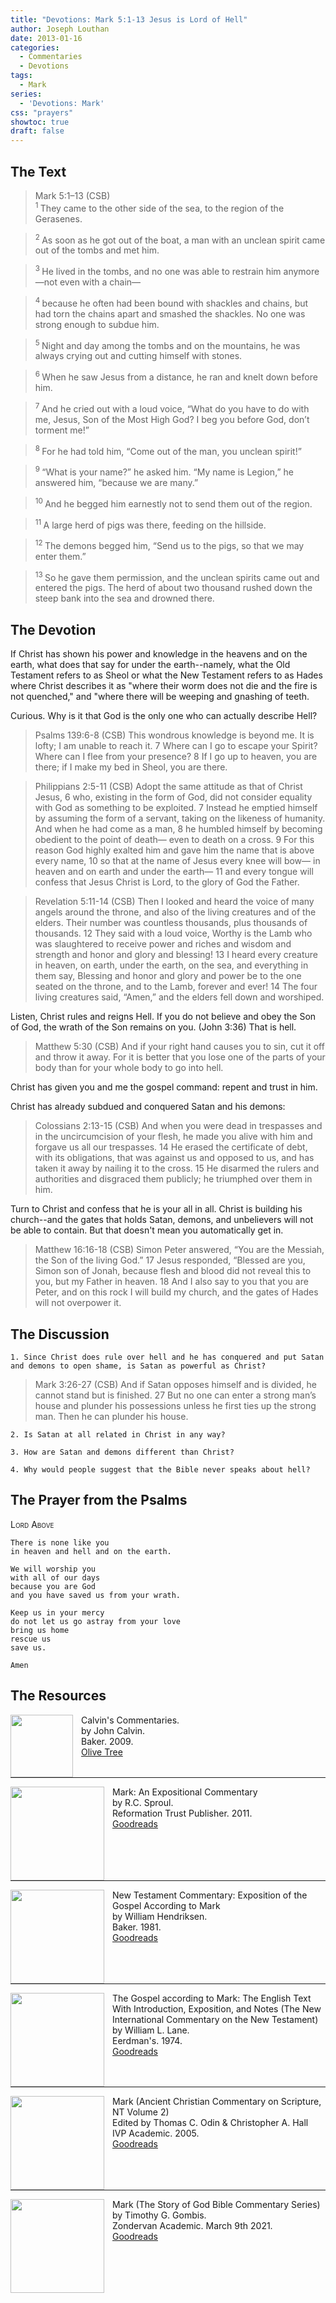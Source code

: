 ```yaml
---
title: "Devotions: Mark 5:1-13 Jesus is Lord of Hell"
author: Joseph Louthan
date: 2013-01-16
categories:
  - Commentaries
  - Devotions
tags:
  - Mark
series:
  - 'Devotions: Mark'
css: "prayers"
showtoc: true
draft: false
---
```

## The Text

>Mark 5:1–13 (CSB)  
><sup> 1 </sup> They came to the other side of the sea, to the region of the Gerasenes. 

><sup> 2 </sup> As soon as he got out of the boat, a man with an unclean spirit came out of the tombs and met him. 

><sup> 3 </sup> He lived in the tombs, and no one was able to restrain him anymore—not even with a chain—

><sup> 4 </sup> because he often had been bound with shackles and chains, but had torn the chains apart and smashed the shackles. No one was strong enough to subdue him. 

><sup> 5 </sup> Night and day among the tombs and on the mountains, he was always crying out and cutting himself with stones. 

><sup> 6 </sup> When he saw Jesus from a distance, he ran and knelt down before him. 

><sup> 7 </sup> And he cried out with a loud voice, “What do you have to do with me, Jesus, Son of the Most High God? I beg you before God, don’t torment me!” 

><sup> 8 </sup> For he had told him, “Come out of the man, you unclean spirit!” 

><sup> 9 </sup> “What is your name?” he asked him. “My name is Legion,” he answered him, “because we are many.” 

><sup> 10 </sup> And he begged him earnestly not to send them out of the region. 

><sup> 11 </sup> A large herd of pigs was there, feeding on the hillside. 

><sup> 12 </sup> The demons begged him, “Send us to the pigs, so that we may enter them.” 

><sup> 13 </sup> So he gave them permission, and the unclean spirits came out and entered the pigs. The herd of about two thousand rushed down the steep bank into the sea and drowned there.

## The Devotion

If Christ has shown his power and knowledge in the heavens and on the earth, what does that say for under the earth--namely, what the Old Testament refers to as Sheol or what the New Testament refers to as Hades where Christ describes it as "where their worm does not die and the fire is not quenched," and "where there will be weeping and gnashing of teeth.

Curious. Why is it that God is the only one who can actually describe Hell?

>Psalms 139:6-8 (CSB) This wondrous knowledge is beyond me.
It is lofty; I am unable to reach it.
7 Where can I go to escape your Spirit?
Where can I flee from your presence?
8 If I go up to heaven, you are there;
if I make my bed in Sheol, you are there.

>Philippians 2:5-11 (CSB) Adopt the same attitude as that of Christ Jesus,
6 who, existing in the form of God,
did not consider equality with God
as something to be exploited.
7 Instead he emptied himself
by assuming the form of a servant,
taking on the likeness of humanity.
And when he had come as a man,
8 he humbled himself by becoming obedient
to the point of death—
even to death on a cross.
9 For this reason God highly exalted him
and gave him the name
that is above every name,
10 so that at the name of Jesus
every knee will bow—
in heaven and on earth
and under the earth—
11 and every tongue will confess
that Jesus Christ is Lord,
to the glory of God the Father.

>Revelation 5:11-14 (CSB) Then I looked and heard the voice of many angels around the throne, and also of the living creatures and of the elders. Their number was countless thousands, plus thousands of thousands. 12 They said with a loud voice,
Worthy is the Lamb who was slaughtered
to receive power and riches
and wisdom and strength
and honor and glory and blessing!
13 I heard every creature in heaven, on earth, under the earth, on the sea, and everything in them say,
Blessing and honor and glory and power
be to the one seated on the throne,
and to the Lamb, forever and ever!
14 The four living creatures said, “Amen,” and the elders fell down and worshiped.

Listen, Christ rules and reigns Hell. If you do not believe and obey the Son of God, the wrath of the Son remains on you. (John 3:36) That is hell.

>Matthew 5:30 (CSB) And if your right hand causes you to sin, cut it off and throw it away. For it is better that you lose one of the parts of your body than for your whole body to go into hell.

Christ has given you and me the gospel command: repent and trust in him.

Christ has already subdued and conquered Satan and his demons:

>Colossians 2:13-15 (CSB) And when you were dead in trespasses and in the uncircumcision of your flesh, he made you alive with him and forgave us all our trespasses. 14 He erased the certificate of debt, with its obligations, that was against us and opposed to us, and has taken it away by nailing it to the cross. 15 He disarmed the rulers and authorities and disgraced them publicly; he triumphed over them in him.

Turn to Christ and confess that he is your all in all. Christ is building his church--and the gates that holds Satan, demons, and unbelievers will not be able to contain. But that doesn't mean you automatically get in.

>Matthew 16:16-18 (CSB) Simon Peter answered, “You are the Messiah, the Son of the living God.”
17 Jesus responded, “Blessed are you, Simon son of Jonah, because flesh and blood did not reveal this to you, but my Father in heaven. 18 And I also say to you that you are Peter, and on this rock I will build my church, and the gates of Hades will not overpower it.

## The Discussion

```text
1. Since Christ does rule over hell and he has conquered and put Satan and demons to open shame, is Satan as powerful as Christ?
```

>Mark 3:26-27 (CSB) And if Satan opposes himself and is divided, he cannot stand but is finished. 27 But no one can enter a strong man’s house and plunder his possessions unless he first ties up the strong man. Then he can plunder his house.

```text
2. Is Satan at all related in Christ in any way?
```

```text
3. How are Satan and demons different than Christ?
```

```text
4. Why would people suggest that the Bible never speaks about hell?
```

## The Prayer from the Psalms

>

<div style='font-variant: small-caps;'>
Lord Above
</div>

```text
There is none like you
in heaven and hell and on the earth.

We will worship you
with all of our days
because you are God
and you have saved us from your wrath.

Keep us in your mercy
do not let us go astray from your love
bring us home
rescue us
save us.

Amen
```

<div style="page-break-after: always;"></div>


## The Resources

<p style="clear:both;">

<img src="/images/resources/commentary-calvin-set.png" align="left" width="100" style="padding-right: 10px" />Calvin's Commentaries.  
by John Calvin.  
Baker. 2009.  
[Olive Tree](https://www.olivetree.com/store/product.php?productid=17517)

<p style="clear:both;">

---

<img src="/images/resources/commentary-mark-sproul.jpg" align="left" width="150" style="padding-right: 10px" />Mark: An Expositional Commentary  
by R.C. Sproul.  
Reformation Trust Publisher. 2011.  
[Goodreads](https://www.goodreads.com/book/show/13329901-mark?ac=1&from_search=true&qid=AjPCOwNAXj&rank=1)

<p style="clear:both;">

---

<img src="/images/resources/commentary-mark-hendriksen.jpg" align="left" width="150" style="padding-right: 10px" />New Testament Commentary: Exposition of the Gospel According to Mark  
by William Hendriksen.  
Baker. 1981.  
[Goodreads](https://www.goodreads.com/book/show/2365098.Mark)

<p style="clear:both;">

---

<img src="/images/resources/commentary-mark-lane.jpg" align="left" width="150" style="padding-right: 10px" />The Gospel according to Mark: The English Text With Introduction, Exposition, and Notes (The New International Commentary on the New Testament)  
by William L. Lane.  
Eerdman's. 1974.  
[Goodreads](https://www.goodreads.com/book/show/978619.The_Gospel_of_Mark?from_search=true&from_srp=true&qid=UOUMUiJ7z4&rank=2)

<p style="clear:both;">

---

<img src="/images/resources/commentary-mark-oden.jpg" align="left" width="150" style="padding-right: 10px" />Mark (Ancient Christian Commentary on Scripture, NT Volume 2)  
Edited by Thomas C. Odin & Christopher A. Hall  
IVP Academic. 2005.  
[Goodreads](https://www.goodreads.com/book/show/33015669-mark)

<p style="clear:both;">

---

<img src="/images/resources/commentary-mark-gombis.jpg" align="left" width="150" style="padding-right: 10px" />Mark (The Story of God Bible Commentary Series)  
by Timothy G. Gombis.   
Zondervan Academic. March 9th 2021.  
[Goodreads](https://www.goodreads.com/book/show/54287613-mark)

<p style="clear:both;">

